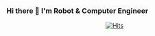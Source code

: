 ### Hi there 👋 I'm Robot & Computer Engineer


<div align=center>

[![Hits](https://hits.seeyoufarm.com/api/count/incr/badge.svg?url=https%3A%2F%2Fgithub.com%2Ftlemsl%2Fhit-counter&count_bg=%2379C83D&title_bg=%23D31818&icon=github.svg&icon_color=%23E7E7E7&title=hits&edge_flat=false)](https://hits.seeyoufarm.com)

</div>


<!--
**tlemsl/tlemsl** is a ✨ _special_ ✨ repository because its `README.md` (this file) appears on your GitHub profile.

Here are some ideas to get you started:

- 🔭 I’m currently working on ...
- 🌱 I’m currently learning ...
- 👯 I’m looking to collaborate on ...
- 🤔 I’m looking for help with ...
- 💬 Ask me about ...
- 📫 How to reach me: ...
- 😄 Pronouns: ...
- ⚡ Fun fact: ...
-->
